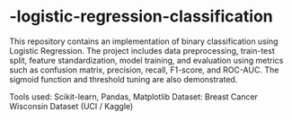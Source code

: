 # -logistic-regression-classification
This repository contains an implementation of binary classification using Logistic Regression. The project includes data preprocessing, train-test split, feature standardization, model training, and evaluation using metrics such as confusion matrix, precision, recall, F1-score, and ROC-AUC. The sigmoid function and threshold tuning are also demonstrated.

Tools used: Scikit-learn, Pandas, Matplotlib
Dataset: Breast Cancer Wisconsin Dataset (UCI / Kaggle)

